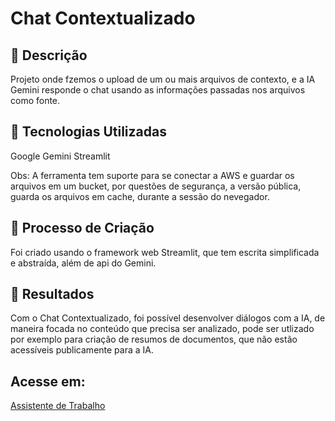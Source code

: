 # Chat Contextualizado

## 📒 Descrição
Projeto onde fzemos o upload de um ou mais arquivos de contexto, e a IA Gemini responde o chat usando as informações passadas nos arquivos como fonte.

## 🤖 Tecnologias Utilizadas
Google Gemini
Streamlit

Obs: A ferramenta tem suporte para se conectar a AWS e guardar os arquivos em um bucket, por questões de segurança, a versão pública, guarda os arquivos em cache, durante a sessão do nevegador.

## 🧐 Processo de Criação
Foi criado usando o framework web Streamlit, que tem escrita simplificada e abstraída, além de api do Gemini.

## 🚀 Resultados
Com o Chat Contextualizado, foi possível desenvolver diálogos com a IA, de maneira focada no conteúdo que precisa ser analizado, pode ser utlizado por exemplo para criação de resumos de documentos, que não estão acessíveis publicamente para a IA.

## Acesse em:

[Assistente de Trabalho](https://imersao-gemini.streamlit.app/)
